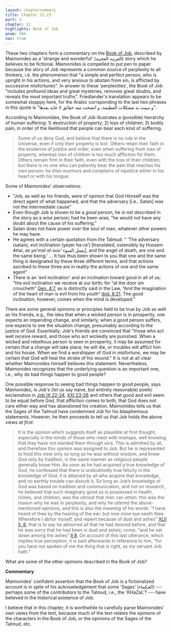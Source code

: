 ```yaml
---
layout: chaptersummary
title: Chapter 22-23
part: 3
chapter: 22
highlights: Book of Job
pnum: 584
nav: true
---
```


These two chapters form a commentary on the [Book of Job](https://www.sefaria.org/Job.1.1), described by Maimonides as a 'strange and wonderful' (الغريبه العجيبه) story which he beleives to be fictional. Maimonides is compelled to put pen to paper because the story of Job represents a common source of perplexity to all thinkers, i.e. the phenomenon that "a simple and perfect person, who is upright in his actions, and very anxious to abstain from sin, is afflicted by successive misfortunes". In answer to these 'perplexities', the Book of Job "includes profound ideas and great mysteries, removes great doubts, and reveals the most important truths". Friedlander's translation appears to be somewhat slopppy here, for the Arabic corrsponding to the last two phrases in this quote is "و تبينت به مشكلات العظيمة، و اتضحت منه حقائق لا غاية بعدها".

According to Maimonides, the Book of Job illustrates a (possible) hierarchy of human suffering: 1) destruction of property; 2) loss of children; 3) bodily pain, in order of the likelihood that people can bear each kind of suffering. 
> Some of us deny God, and believe that there is no rule in the Universe, even if only their property is lost. Others retain their faith in the existence of justice and order, even when suffering from loss of property, whereas loss of children is too much affliction for them. Others remain firm in their faith, even with the loss of their children; but there is no one who can patiently bear the pain that reaches his own person: he then murmurs and complains of injustice either in his heart or with his tongue.

Some of Maimonides' observations:

- "Job, as well as his friends, were of opinion that God Himself was the direct agent of what happened, and that the adversary [i.e., Satan] was not the intermediate cause"
- Even though Job is shown to be a _good_ person, he is not described in the story as a _wise_ person; had he been wise, "he would not have any doubt about the cause of his suffering."
- Satan does not have power over the _soul_ of man, whatever other powers he may have.
- He agrees with a certain quotation from the Talmud: " 'The adversary (satan), evil inclination (yeẓer ha-ra’) [translated, ostensibly by Hussein Attai, as _ya'mal al-suu'_ يعمل السوء], and the angel of death, are one and the same being.' ... It has thus been shown to you that one and the same thing is designated by these three different terms, and that actions ascribed to these three are in reality the actions of one and the same agent"
- There is an 'evil inclination' and an inclination toward good in all of us; "the evil inclination we receive at our birth: for “at the door sin croucheth” [Gen. 4:7](https://www.sefaria.org/Genesis.4.7), as is distinctly said in the Law, “And the imagination of the heart of man is evil from his youth” [ibid. 8:21](https://www.sefaria.org/Genesis.8.21). The good inclination, however, comes when the mind is developed."

There are some general opinions or principles held to be true by Job as well as his friends, e.g., the idea that when a wicked person is in prosperity, one expects an impending change, and similarly, when a good person suffers, one expects to see the situation change, presumably according to the justice of God. Essentially, Job's friends are convinced that "those who act well receive reward, and those who act wickedly are punished. When a wicked and rebellious person is seen in prosperity, it may be assumed for certain that a change will take place; he will die, or troubles will afflict him and his house. When we find a worshipper of God in misfortune, we may be certain that God will heal the stroke of his wound." It is not at all clear whether Maimonides himself believes this statement. Nevertheless, Maimonides recognizes that the underlying question is an important one, i.e., why do bad things happen to good people?

One possible response to seeing bad things happen to good people, says Maimonides, is Job's (let us say naive, but entirely reasonable) poetic exclamation in [Job IX 22-24](https://www.sefaria.org/Job.9.22), [XXI 23-26](https://www.sefaria.org/Job.21.23) and others that good and evil seem to be equal before God, that affliction comes to both, that God does not care either way and has abandoned his creation. Maimonides tells us that the Sages of the Talmud have condemned Job for his blasphemous statements. However, he then proceeds to tell us that Job holds the above views _at first_:

> It is the opinion which suggests itself as plausible at first thought, especially in the minds of those who meet with mishaps, well knowing that they have not merited them through sins. This is admitted by all, and therefore this opinion was assigned to Job. But he is represented to hold this view only so long as he was without wisdom, and knew God only by tradition, in the same manner as religious people generally know Him. As soon as he had acquired a true knowledge of God, he confessed that there is undoubtedly true felicity in the knowledge of God; it is attained by all who acquire that knowledge, and no earthly trouble can disturb it. So long as Job’s knowledge of God was based on tradition and communication, and not on research, he believed that such imaginary good as is possessed in health, riches, and children, was the utmost that men can attain: this was the reason why he was in perplexity, and why he uttered the above-mentioned opinions, and this is also the meaning of his words: “I have heard of thee by the hearing of the ear; but now mine eye seeth thee. Wherefore I abhor myself, and repent because of dust and ashes” [XLII 5, 6](https://www.sefaria.org/Job.42.5); that is to say he abhorred all that he had desired before, and that he was sorry that he had been in dust and ashes; comp. “and he sat down among the ashes” [II 8](https://www.sefaria.org/Job.2.8). On account of this last utterance, which implies true perception, it is said afterwards in reference to him, “for you have not spoken of me the thing that is right, as my servant Job hath.”

What are some of the other opinions described in the Book of Job?



**Commentary** 

Maimonides' confident assertion that the Book of Job is a fictionalized account is in spite of his acknowledgement that some 'Sages' (الحكماء) --- perhaps some of the contributors to the Talmud, i.e., the 'KHaZaL'? --- have believed in the historical existence of Job.

I believe that in this chapter, it is worthwhile to carefully parse Maimonides' own views from the text, because much of the text relates the opinions of the characters in the Book of Job, or the opinions of the Sages of the Talmud, etc.
